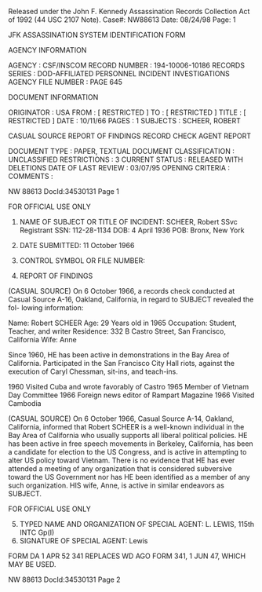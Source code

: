 Released under the John F. Kennedy
Assassination Records Collection Act of
1992 (44 USC 2107 Note). Case#: NW88613
Date: 08/24/98
Page: 1

JFK ASSASSINATION SYSTEM
IDENTIFICATION FORM

AGENCY INFORMATION

AGENCY : CSF/INSCOM
RECORD NUMBER : 194-10006-10186
RECORDS SERIES : DOD-AFFILIATED PERSONNEL INCIDENT INVESTIGATIONS
AGENCY FILE NUMBER : PAGE 645

DOCUMENT INFORMATION

ORIGINATOR : USA
FROM : [ RESTRICTED ]
TO : [ RESTRICTED ]
TITLE : [ RESTRICTED ]
DATE : 10/11/66
PAGES : 1
SUBJECTS : SCHEER, ROBERT

CASUAL SOURCE
REPORT OF FINDINGS
RECORD CHECK
AGENT REPORT

DOCUMENT TYPE : PAPER, TEXTUAL DOCUMENT
CLASSIFICATION : UNCLASSIFIED
RESTRICTIONS : 3
CURRENT STATUS : RELEASED WITH DELETIONS
DATE OF LAST REVIEW : 03/07/95
OPENING CRITERIA :
COMMENTS :

NW 88613 DocId:34530131 Page 1

FOR OFFICIAL USE ONLY

1. NAME OF SUBJECT OR TITLE OF INCIDENT:
SCHEER, Robert
SSvc Registrant SSN: 112-28-1134
DOB: 4 April 1936
POB: Bronx, New York

2. DATE SUBMITTED: 11 October 1966

3. CONTROL SYMBOL OR FILE NUMBER:

4. REPORT OF FINDINGS

(CASUAL SOURCE) On 6 October 1966, a records check conducted at
Casual Source A-16, Oakland, California, in regard to SUBJECT revealed the fol-
lowing information:

Name: Robert SCHEER
Age: 29 Years old in 1965
Occupation: Student, Teacher, and writer
Residence: 332 B Castro Street, San Francisco, California
Wife: Anne

Since 1960, HE has been active in demonstrations in the Bay Area of
California. Participated in the San Francisco City Hall riots, against the
execution of Caryl Chessman, sit-ins, and teach-ins.

1960 Visited Cuba and wrote favorably of Castro
1965 Member of Vietnam Day Committee
1966 Foreign news editor of Rampart Magazine
1966 Visited Cambodia

(CASUAL SOURCE) On 6 October 1966, Casual Source A-14, Oakland,
California, informed that Robert SCHEER is a well-known individual in the
Bay Area of California who usually supports all liberal political policies.
HE has been active in free speech movements in Berkeley, California, has been
a candidate for election to the US Congress, and is active in attempting to
alter US policy toward Vietnam. There is no evidence that HE has ever attended
a meeting of any organization that is considered subversive toward the US
Government nor has HE been identified as a member of any such organization.
HIS wife, Anne, is active in similar endeavors as SUBJECT.

FOR OFFICIAL USE ONLY

5. TYPED NAME AND ORGANIZATION OF SPECIAL AGENT: L. LEWIS, 115th INTC Gp(I)
6. SIGNATURE OF SPECIAL AGENT: Lewis

FORM
DA 1 APR 52 341 REPLACES WD AGO FORM 341, 1 JUN 47, WHICH MAY BE USED.

NW 88613 DocId:34530131 Page 2
